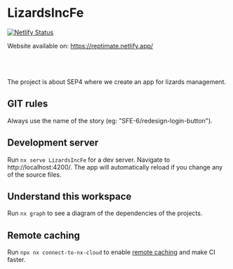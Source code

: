 # LizardsIncFe

[![Netlify Status](https://api.netlify.com/api/v1/badges/5f029723-5c0d-4190-a3d6-a04ef2b8e277/deploy-status)](https://app.netlify.com/sites/reptimate/deploys)

Website available on: https://reptimate.netlify.app/

<br/>
<br/>
<br/>
The project is about SEP4 where we create an app for lizards management.

## GIT rules 

Always use the name of the story (eg: "SFE-6/redesign-login-button").

## Development server

Run `nx serve LizardsIncFe` for a dev server. Navigate to http://localhost:4200/. The app will automatically reload if you change any of the source files.

## Understand this workspace

Run `nx graph` to see a diagram of the dependencies of the projects.

## Remote caching

Run `npx nx connect-to-nx-cloud` to enable [remote caching](https://nx.app) and make CI faster.

